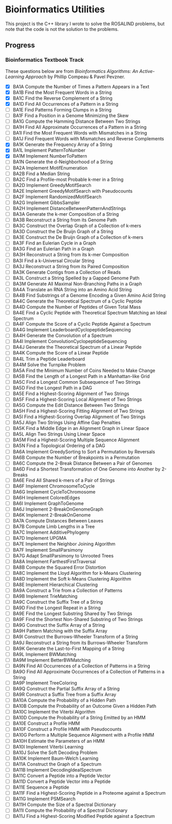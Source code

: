# Bioinformatics Utilities

This project is the C++ library I wrote to solve the ROSALIND problems, but note that the code is not the solution to the problems.

## Progress
### Bioinformatics Textbook Track

These questions below are from *Bioinformatics Algorithms: An Active-Learning Approach* by Phillip Compeau & Pavel Pevzner.

- [x] BA1A	Compute the Number of Times a Pattern Appears in a Text
- [x] BA1B	Find the Most Frequent Words in a String
- [x] BA1C	Find the Reverse Complement of a String
- [x] BA1D	Find All Occurrences of a Pattern in a String
- [ ] BA1E	Find Patterns Forming Clumps in a String
- [ ] BA1F	Find a Position in a Genome Minimizing the Skew
- [ ] BA1G	Compute the Hamming Distance Between Two Strings
- [ ] BA1H	Find All Approximate Occurrences of a Pattern in a String
- [ ] BA1I	Find the Most Frequent Words with Mismatches in a String
- [ ] BA1J	Find Frequent Words with Mismatches and Reverse Complements
- [x] BA1K	Generate the Frequency Array of a String
- [x] BA1L	Implement PatternToNumber
- [x] BA1M	Implement NumberToPattern
- [ ] BA1N	Generate the d-Neighborhood of a String
- [ ] BA2A	Implement MotifEnumeration
- [ ] BA2B	Find a Median String
- [ ] BA2C	Find a Profile-most Probable k-mer in a String
- [ ] BA2D	Implement GreedyMotifSearch
- [ ] BA2E	Implement GreedyMotifSearch with Pseudocounts
- [ ] BA2F	Implement RandomizedMotifSearch
- [ ] BA2G	Implement GibbsSampler
- [ ] BA2H	Implement DistanceBetweenPatternAndStrings
- [ ] BA3A	Generate the k-mer Composition of a String
- [ ] BA3B	Reconstruct a String from its Genome Path
- [ ] BA3C	Construct the Overlap Graph of a Collection of k-mers
- [ ] BA3D	Construct the De Bruijn Graph of a String
- [ ] BA3E	Construct the De Bruijn Graph of a Collection of k-mers
- [ ] BA3F	Find an Eulerian Cycle in a Graph
- [ ] BA3G	Find an Eulerian Path in a Graph
- [ ] BA3H	Reconstruct a String from its k-mer Composition
- [ ] BA3I	Find a k-Universal Circular String
- [ ] BA3J	Reconstruct a String from its Paired Composition
- [ ] BA3K	Generate Contigs from a Collection of Reads
- [ ] BA3L	Construct a String Spelled by a Gapped Genome Path
- [ ] BA3M	Generate All Maximal Non-Branching Paths in a Graph
- [ ] BA4A	Translate an RNA String into an Amino Acid String
- [ ] BA4B	Find Substrings of a Genome Encoding a Given Amino Acid String
- [ ] BA4C	Generate the Theoretical Spectrum of a Cyclic Peptide
- [ ] BA4D	Compute the Number of Peptides of Given Total Mass
- [ ] BA4E	Find a Cyclic Peptide with Theoretical Spectrum Matching an Ideal Spectrum
- [ ] BA4F	Compute the Score of a Cyclic Peptide Against a Spectrum
- [ ] BA4G	Implement LeaderboardCyclopeptideSequencing
- [ ] BA4H	Generate the Convolution of a Spectrum
- [ ] BA4I	Implement ConvolutionCyclopeptideSequencing
- [ ] BA4J	Generate the Theoretical Spectrum of a Linear Peptide
- [ ] BA4K	Compute the Score of a Linear Peptide
- [ ] BA4L	Trim a Peptide Leaderboard
- [ ] BA4M	Solve the Turnpike Problem
- [ ] BA5A	Find the Minimum Number of Coins Needed to Make Change
- [ ] BA5B	Find the Length of a Longest Path in a Manhattan-like Grid
- [ ] BA5C	Find a Longest Common Subsequence of Two Strings
- [ ] BA5D	Find the Longest Path in a DAG
- [ ] BA5E	Find a Highest-Scoring Alignment of Two Strings
- [ ] BA5F	Find a Highest-Scoring Local Alignment of Two Strings
- [ ] BA5G	Compute the Edit Distance Between Two Strings
- [ ] BA5H	Find a Highest-Scoring Fitting Alignment of Two Strings
- [ ] BA5I	Find a Highest-Scoring Overlap Alignment of Two Strings
- [ ] BA5J	Align Two Strings Using Affine Gap Penalties
- [ ] BA5K	Find a Middle Edge in an Alignment Graph in Linear Space
- [ ] BA5L	Align Two Strings Using Linear Space
- [ ] BA5M	Find a Highest-Scoring Multiple Sequence Alignment
- [ ] BA5N	Find a Topological Ordering of a DAG
- [ ] BA6A	Implement GreedySorting to Sort a Permutation by Reversals
- [ ] BA6B	Compute the Number of Breakpoints in a Permutation
- [ ] BA6C	Compute the 2-Break Distance Between a Pair of Genomes
- [ ] BA6D	Find a Shortest Transformation of One Genome into Another by 2-Breaks
- [ ] BA6E	Find All Shared k-mers of a Pair of Strings
- [ ] BA6F	Implement ChromosomeToCycle
- [ ] BA6G	Implement CycleToChromosome
- [ ] BA6H	Implement ColoredEdges
- [ ] BA6I	Implement GraphToGenome
- [ ] BA6J	Implement 2-BreakOnGenomeGraph
- [ ] BA6K	Implement 2-BreakOnGenome
- [ ] BA7A	Compute Distances Between Leaves
- [ ] BA7B	Compute Limb Lengths in a Tree
- [ ] BA7C	Implement AdditivePhylogeny
- [ ] BA7D	Implement UPGMA
- [ ] BA7E	Implement the Neighbor Joining Algorithm
- [ ] BA7F	Implement SmallParsimony
- [ ] BA7G	Adapt SmallParsimony to Unrooted Trees
- [ ] BA8A	Implement FarthestFirstTraversal
- [ ] BA8B	Compute the Squared Error Distortion
- [ ] BA8C	Implement the Lloyd Algorithm for k-Means Clustering
- [ ] BA8D	Implement the Soft k-Means Clustering Algorithm
- [ ] BA8E	Implement Hierarchical Clustering
- [ ] BA9A	Construct a Trie from a Collection of Patterns
- [ ] BA9B	Implement TrieMatching
- [ ] BA9C	Construct the Suffix Tree of a String
- [ ] BA9D	Find the Longest Repeat in a String
- [ ] BA9E	Find the Longest Substring Shared by Two Strings
- [ ] BA9F	Find the Shortest Non-Shared Substring of Two Strings
- [ ] BA9G	Construct the Suffix Array of a String
- [ ] BA9H	Pattern Matching with the Suffix Array
- [ ] BA9I	Construct the Burrows-Wheeler Transform of a String
- [ ] BA9J	Reconstruct a String from its Burrows-Wheeler Transform
- [ ] BA9K	Generate the Last-to-First Mapping of a String
- [ ] BA9L	Implement BWMatching
- [ ] BA9M	Implement BetterBWMatching
- [ ] BA9N	Find All Occurrences of a Collection of Patterns in a String
- [ ] BA9O	Find All Approximate Occurrences of a Collection of Patterns in a String
- [ ] BA9P	Implement TreeColoring
- [ ] BA9Q	Construct the Partial Suffix Array of a String
- [ ] BA9R	Construct a Suffix Tree from a Suffix Array
- [ ] BA10A	Compute the Probability of a Hidden Path
- [ ] BA10B	Compute the Probability of an Outcome Given a Hidden Path
- [ ] BA10C	Implement the Viterbi Algorithm
- [ ] BA10D	Compute the Probability of a String Emitted by an HMM
- [ ] BA10E	Construct a Profile HMM
- [ ] BA10F	Construct a Profile HMM with Pseudocounts
- [ ] BA10G	Perform a Multiple Sequence Alignment with a Profile HMM
- [ ] BA10H	Estimate the Parameters of an HMM
- [ ] BA10I	Implement Viterbi Learning
- [ ] BA10J	Solve the Soft Decoding Problem
- [ ] BA10K	Implement Baum-Welch Learning
- [ ] BA11A	Construct the Graph of a Spectrum
- [ ] BA11B	Implement DecodingIdealSpectrum
- [ ] BA11C	Convert a Peptide into a Peptide Vector
- [ ] BA11D	Convert a Peptide Vector into a Peptide
- [ ] BA11E	Sequence a Peptide
- [ ] BA11F	Find a Highest-Scoring Peptide in a Proteome against a Spectrum
- [ ] BA11G	Implement PSMSearch
- [ ] BA11H	Compute the Size of a Spectral Dictionary
- [ ] BA11I	Compute the Probability of a Spectral Dictionary
- [ ] BA11J	Find a Highest-Scoring Modified Peptide against a Spectrum